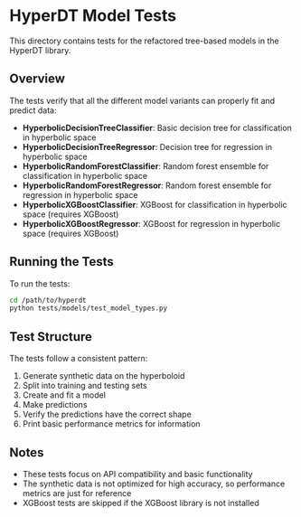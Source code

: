 # HyperDT Model Tests

This directory contains tests for the refactored tree-based models in the HyperDT library.

## Overview

The tests verify that all the different model variants can properly fit and predict data:

- **HyperbolicDecisionTreeClassifier**: Basic decision tree for classification in hyperbolic space
- **HyperbolicDecisionTreeRegressor**: Decision tree for regression in hyperbolic space
- **HyperbolicRandomForestClassifier**: Random forest ensemble for classification in hyperbolic space
- **HyperbolicRandomForestRegressor**: Random forest ensemble for regression in hyperbolic space
- **HyperbolicXGBoostClassifier**: XGBoost for classification in hyperbolic space (requires XGBoost)
- **HyperbolicXGBoostRegressor**: XGBoost for regression in hyperbolic space (requires XGBoost)

## Running the Tests

To run the tests:

```bash
cd /path/to/hyperdt
python tests/models/test_model_types.py
```

## Test Structure

The tests follow a consistent pattern:

1. Generate synthetic data on the hyperboloid
2. Split into training and testing sets
3. Create and fit a model
4. Make predictions
5. Verify the predictions have the correct shape
6. Print basic performance metrics for information

## Notes

- These tests focus on API compatibility and basic functionality
- The synthetic data is not optimized for high accuracy, so performance metrics are just for reference
- XGBoost tests are skipped if the XGBoost library is not installed